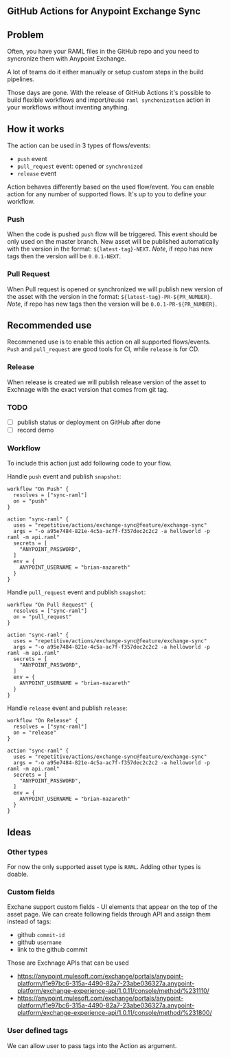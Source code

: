 ## GitHub Actions for Anypoint Exchange Sync

## Problem

Often, you have your RAML files in the GitHub repo and you need to syncronize them
with Anypoint Exchange.

A lot of teams do it either manually or setup custom steps in the build pipelines.

Those days are gone.
With the release of GitHub Actions it's possible to build flexible workflows 
and import/reuse `raml synchonization` action in your workflows without 
inventing anything.

## How it works

The action can be used in 3 types of flows/events:

 - `push` event
 - `pull_request` event: opened or `synchronized`
 - `release` event

Action behaves differently based on the used flow/event.
You can enable action for any number of supported flows.
It's up to you to define your workflow.

### Push

When the code is pushed `push` flow will be triggered.
This event should be only used on the master branch.
New asset will be published automatically with the version in the format:
`${latest-tag}-NEXT`. *Note*, if repo has new tags then the version will be `0.0.1-NEXT`. 

### Pull Request

When Pull request is opened or synchronized we will publish new version of the asset
with the version in the format: `${latest-tag}-PR-${PR_NUMBER}`.
*Note*, if repo has new tags then the version will be `0.0.1-PR-${PR_NUMBER}`. 

## Recommended use

Recommened use is to enable this action on all supported flows/events.
`Push` and `pull_request` are good tools for CI, while `release` is for CD.

### Release

When release is created we will publish release version of the asset to Exchnage with the 
exact version that comes from git tag.

### TODO

 - [ ] publish status or deployment on GitHub after done
 - [ ] record demo

### Workflow

To include this action just add following code to your flow.

Handle `push` event and publish `snapshot`:

```
workflow "On Push" {
  resolves = ["sync-raml"]
  on = "push"
}

action "sync-raml" {
  uses = "repetitive/actions/exchange-sync@feature/exchange-sync"
  args = "-o a95e7484-821e-4c5a-ac7f-f357dec2c2c2 -a helloworld -p raml -m api.raml"
  secrets = [
    "ANYPOINT_PASSWORD",
  ]
  env = {
    ANYPOINT_USERNAME = "brian-nazareth"
  }
}
```

Handle `pull_request` event and publish `snapshot`:

```
workflow "On Pull Request" {
  resolves = ["sync-raml"]
  on = "pull_request"
}

action "sync-raml" {
  uses = "repetitive/actions/exchange-sync@feature/exchange-sync"
  args = "-o a95e7484-821e-4c5a-ac7f-f357dec2c2c2 -a helloworld -p raml -m api.raml"
  secrets = [
    "ANYPOINT_PASSWORD",
  ]
  env = {
    ANYPOINT_USERNAME = "brian-nazareth"
  }
}
```

Handle `release` event and publish `release`:

```
workflow "On Release" {
  resolves = ["sync-raml"]
  on = "release"
}

action "sync-raml" {
  uses = "repetitive/actions/exchange-sync@feature/exchange-sync"
  args = "-o a95e7484-821e-4c5a-ac7f-f357dec2c2c2 -a helloworld -p raml -m api.raml"
  secrets = [
    "ANYPOINT_PASSWORD",
  ]
  env = {
    ANYPOINT_USERNAME = "brian-nazareth"
  }
}
```

## Ideas 

### Other types

For now the only supported asset type is `RAML`.
Adding other types is doable.

### Custom fields

Exchane support custom fields - UI elements that appear on the top of the asset page.
We can create following fields through API and assign them instead of tags:
 
 - github `commit-id`
 - github `username`
 - link to the github commit

 Those are Exchnage APIs that can be used
  - https://anypoint.mulesoft.com/exchange/portals/anypoint-platform/f1e97bc6-315a-4490-82a7-23abe036327a.anypoint-platform/exchange-experience-api/1.0.11/console/method/%231110/
  - https://anypoint.mulesoft.com/exchange/portals/anypoint-platform/f1e97bc6-315a-4490-82a7-23abe036327a.anypoint-platform/exchange-experience-api/1.0.11/console/method/%231800/

 ### User defined tags

 We can allow user to pass tags into the Action as argument. 